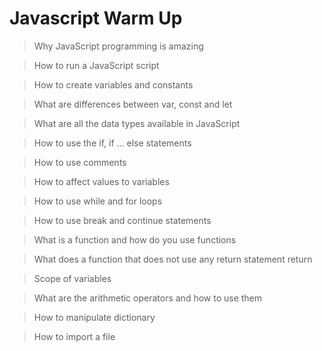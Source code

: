 # Javascript Warm Up

> Why JavaScript programming is amazing

> How to run a JavaScript script

> How to create variables and constants

> What are differences between var, const and let

>  What are all the data types available in JavaScript

> How to use the if, if ... else statements

> How to use comments

> How to affect values to variables

> How to use while and for loops

> How to use break and continue statements

> What is a function and how do you use functions

> What does a function that does not use any return statement return

> Scope of variables

> What are the arithmetic operators and how to use them

> How to manipulate dictionary

> How to import a file
